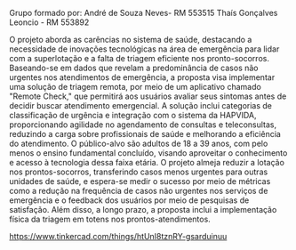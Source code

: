 Grupo formado por:
André de Souza Neves- RM 553515
Thaís Gonçalves Leoncio - RM 553892

O projeto aborda as carências no sistema de saúde, destacando a necessidade de inovações tecnológicas na área de emergência para lidar com a superlotação e a falta de triagem eficiente nos pronto-socorros. Baseando-se em dados que revelam a predominância de casos não urgentes nos atendimentos de emergência, a proposta visa implementar uma solução de triagem remota, por meio de um aplicativo chamado "Remote Check," que permitirá aos usuários avaliar seus sintomas antes de decidir buscar atendimento emergencial. A solução inclui categorias de classificação de urgência e integração com o sistema da HAPVIDA, proporcionando agilidade no agendamento de consultas e teleconsultas, reduzindo a carga sobre profissionais de saúde e melhorando a eficiência do atendimento. O público-alvo são adultos de 18 a 39 anos, com pelo menos o ensino fundamental concluído, visando aproveitar o conhecimento e acesso à tecnologia dessa faixa etária. O projeto almeja reduzir a lotação nos prontos-socorros, transferindo casos menos urgentes para outras unidades de saúde, e espera-se medir o sucesso por meio de métricas como a redução na frequência de casos não urgentes nos serviços de emergência e o feedback dos usuários por meio de pesquisas de satisfação. Além disso, a longo prazo, a proposta inclui a implementação física da triagem em totens nos prontos-atendimentos.


https://www.tinkercad.com/things/htUnI8tznRY-gsarduinuu
